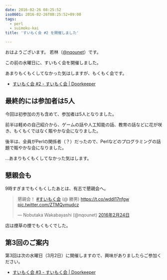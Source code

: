 ```yaml
---
date: 2016-02-26 08:25:52
iso8601: 2016-02-26T08:25:52+09:00
tags:
  - perl
  - suimoku-kai
title: 'すいもく会 #2 を開催しました'

---
```


<p>おはようございます。
若林（<a href="https://twitter.com/nqounet">@nqounet</a>）です。</p>

<p>この前の水曜日に、すいもく会を開催しました。</p>

<p>あまりもくもくしてなかった気はしますが、もくもく会です。</p>

<ul>
<li><a href="https://suimoku-kai.doorkeeper.jp/events/39187">すいもく会 #2 - すいもく会 | Doorkeeper</a></li>
</ul>



<h2>最終的には参加者は5人</h2>

<p>今回は初参加の方も含めて、参加者は5人となりました。</p>

<p>前半は軽めの自己紹介から、ゲームの話や人工知能の話、教育の話などに花が咲き、もくもくではなく賑やかな会になりました。</p>

<p>後半は、全員がPerlの関係者（？）だったので、Perlなどのプログラミングの話題で賑やかな会になりました。</p>

<p>…あまりもくもくしてなかった気はします。</p>

<h2>懇親会も</h2>

<p>9時すぎまでもくもくしたあとは、有志で懇親会へ。</p>

<blockquote class="twitter-tweet" data-lang="ja"><p lang="ja" dir="ltr">懇親会！ <a href="https://twitter.com/hashtag/%E3%81%99%E3%81%84%E3%82%82%E3%81%8F%E4%BC%9A?src=hash">#すいもく会</a> (@ 勝男) <a href="https://t.co/wddI17nfgw">https://t.co/wddI17nfgw</a> <a href="https://t.co/ZTMQymudcz">pic.twitter.com/ZTMQymudcz</a></p>&mdash; Nobutaka Wakabayashi (@nqounet) <a href="https://twitter.com/nqounet/status/702478218360725504">2016年2月24日</a></blockquote>

<script async src="//platform.twitter.com/widgets.js" charset="utf-8"></script>

<p>店は煙草の煙でもくもくでした。</p>

<h2>第3回のご案内</h2>

<p>第3回は次の水曜日（3月2日）に開催しますので、興味がありましたらご参加ください。</p>

<ul>
<li><a href="https://suimoku-kai.doorkeeper.jp/events/40048">すいもく会 #3 - すいもく会 | Doorkeeper</a></li>
</ul>
    	